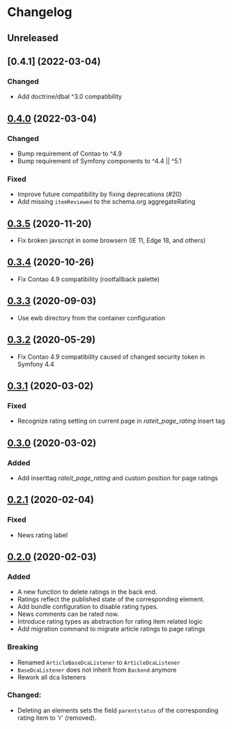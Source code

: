 # Changelog

## Unreleased

## [0.4.1] (2022-03-04)

### Changed

- Add doctrine/dbal ^3.0 compatibility

## [0.4.0] (2022-03-04)

### Changed

- Bump requirement of Contao to ^4.9
- Bump requirement of Symfony components to ^4.4 || ^5.1

### Fixed

- Improve future compatibility by fixing deprecations (#20)
- Add missing `itemReviewed` to the schema.org aggregateRating

## [0.3.5] (2020-11-20)

- Fix broken javscript in some browsern (IE 11, Edge 18, and others)

## [0.3.4] (2020-10-26)

- Fix Contao 4.9 compatibility (rootfallback palette)

## [0.3.3] (2020-09-03)

- Use ewb directory from the container configuration

## [0.3.2] (2020-05-29)

- Fix Contao 4.9 compatibility caused of changed security token in Symfony 4.4

## [0.3.1] (2020-03-02)

### Fixed

- Recognize rating setting on current page in *rateit_page_rating* insert tag

## [0.3.0] (2020-03-02)

### Added

- Add inserttag *rateit_page_rating* and custom position for page ratings

## [0.2.1] (2020-02-04)

### Fixed

- News rating label

## [0.2.0] (2020-02-03)

### Added

- A new function to delete ratings in the back end.
- Ratings reflect the published state of the corresponding element.
- Add bundle configuration to disable rating types.
- News comments can be rated now.
- Introduce rating types as abstraction for rating item related logic 
- Add migration command to migrate article ratings to page ratings

### Breaking

 - Renamed `ArticleBaseDcaListener` to `ArticleDcaListener`
 - `BaseDcaListener` does not inherit from `Backend` anymore
 - Rework all dca listeners

### Changed:

- Deleting an elements sets the field `parentstatus` of the corresponding rating item to 'r' (removed).


[0.4.0]: https://github.com/hofff/contao-rate-it/compare/0.3.5...0.4.0
[0.3.5]: https://github.com/hofff/contao-rate-it/compare/0.3.4...0.3.5
[0.3.4]: https://github.com/hofff/contao-rate-it/compare/0.3.3...0.3.4
[0.3.3]: https://github.com/hofff/contao-rate-it/compare/0.3.2...0.3.3
[0.3.2]: https://github.com/hofff/contao-rate-it/compare/0.3.1...0.3.2
[0.3.1]: https://github.com/hofff/contao-rate-it/compare/0.3.0...0.3.1
[0.3.0]: https://github.com/hofff/contao-rate-it/compare/0.2.1...0.3.0
[0.2.1]: https://github.com/hofff/contao-rate-it/compare/0.2.0...0.2.1
[0.2.0]: https://github.com/hofff/contao-rate-it/compare/0.1.2...0.2.0
